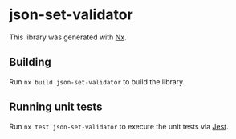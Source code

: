# json-set-validator

This library was generated with [Nx](https://nx.dev).

## Building

Run `nx build json-set-validator` to build the library.

## Running unit tests

Run `nx test json-set-validator` to execute the unit tests via [Jest](https://jestjs.io).

